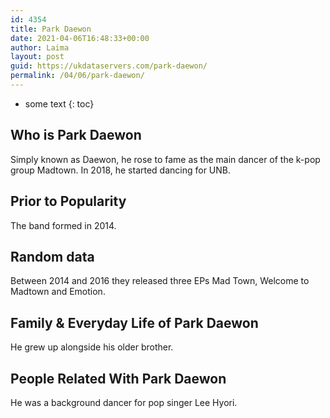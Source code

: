 ```yaml
---
id: 4354
title: Park Daewon
date: 2021-04-06T16:48:33+00:00
author: Laima
layout: post
guid: https://ukdataservers.com/park-daewon/
permalink: /04/06/park-daewon/
---
```


* some text
{: toc}


## Who is Park Daewon
                  
                  
                  
Simply known as Daewon, he rose to fame as the main dancer of the k-pop group Madtown. In 2018, he started dancing for UNB.
                  
              
            
              
            
                
                
                
## Prior to Popularity
                  
                  
                  
The band formed in 2014.
                  
              
            
              
            
                
                
                
## Random data
                  
                  
                  
Between 2014 and 2016 they released three EPs Mad Town, Welcome to Madtown and Emotion.
                  
              
            
              
            
                
                
                
## Family & Everyday Life of Park Daewon
                  
                  
                  
He grew up alongside his older brother.
                  
              
            
              
            
                
                
                
## People Related With Park Daewon
                  
                  
                  
He was a background dancer for pop singer Lee Hyori.
                  
              
            
              
            
                
              
            
              
              
            
            
              
            
          
          
          